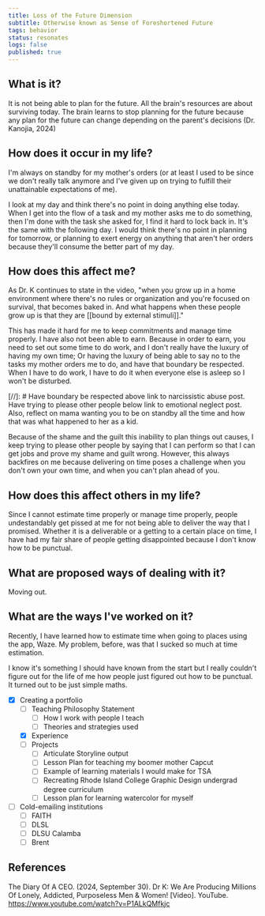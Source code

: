 ```yaml
---
title: Loss of the Future Dimension
subtitle: Otherwise known as Sense of Foreshortened Future
tags: behavior
status: resonates
logs: false
published: true
---
```


## What is it?

It is not being able to plan for the future. All the brain's resources are about surviving today. The brain learns to stop planning for the future because any plan for the future can change depending on the parent's decisions (Dr. Kanojia, 2024)

## How does it occur in my life?

I'm always on standby for my mother's orders (or at least I used to be since we don't really talk anymore and I've given up on trying to fulfill their unattainable expectations of me). 

I look at my day and think there's no point in doing anything else today. When I get into the flow of a task and my mother asks me to do something, then I'm done with the task she asked for, I find it hard to lock back in. It's the same with the following day. I would think there's no point in planning for tomorrow, or planning to exert energy on anything that aren't her orders because they'll consume the better part of my day. 

## How does this affect me?

As Dr. K continues to state in the video, "when you grow up in a home environment where there's no rules or organization and you're focused on survival, that becomes baked in. And what happens when these people grow up is that they are [[bound by external stimuli]]."

This has made it hard for me to keep commitments and manage time properly. I have also not been able to earn. Because in order to earn, you need to set out some time to do work, and I don't really have the luxury of having my own time; Or having the luxury of being able to say no to the tasks my mother orders me to do, and have that boundary be respected. When I have to do work, I have to do it when everyone else is asleep so I won't be disturbed. 

[//]: # Have boundary be respected above link to narcissistic abuse post. Have trying to please other people below link to emotional neglect post. Also, reflect on mama wanting you to be on standby all the time and how that was what happened to her as a kid. 

Because of the shame and the guilt this inability to plan things out causes, I keep trying to please other people by saying that I can perform so that I can get jobs and prove my shame and guilt wrong. However, this always backfires on me because delivering on time poses a challenge when you don't own your own time, and when you can't plan ahead of you.

## How does this affect others in my life?

Since I cannot estimate time properly or manage time properly, people undestandably get pissed at me for not being able to deliver the way that I promised. Whether it is a deliverable or a getting to a certain place on time, I have had my fair share of people getting disappointed because I don't know how to be punctual. 

## What are proposed ways of dealing with it?

Moving out. 

## What are the ways I've worked on it?

Recently, I have learned how to estimate time when going to places using the app, Waze. My problem, before, was that I sucked so much at time estimation. 

I know it's something I should have known from the start but I really couldn't figure out for the life of me how people just figured out how to be punctual. It turned out to be just simple maths.

- [x] Creating a portfolio
    - [ ] Teaching Philosophy Statement
        - [ ] How I work with people I teach
        - [ ] Theories and strategies used
    - [x] Experience
    - [ ] Projects
        - [ ] Articulate Storyline output
        - [ ] Lesson Plan for teaching my boomer mother Capcut
        - [ ] Example of learning materials I would make for TSA
        - [ ] Recreating Rhode Island College Graphic Design undergrad degree curriculum
        - [ ] Lesson plan for learning watercolor for myself
- [ ] Cold-emailing institutions
    - [ ] FAITH
    - [ ] DLSL
    - [ ] DLSU Calamba
    - [ ] Brent

## References

The Diary Of A CEO. (2024, September 30). Dr K: We Are Producing Millions Of Lonely, Addicted, Purposeless Men & Women! [Video]. YouTube. https://www.youtube.com/watch?v=P1ALkQMfkjc
